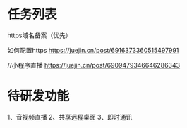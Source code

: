 # 任务列表
https域名备案（优先）

如何配置https
https://juejin.cn/post/6916373360515497991

//小程序直播
https://juejin.cn/post/6909479346646286343


# 待研发功能
1、音视频直播
2、共享远程桌面
3、即时通讯
